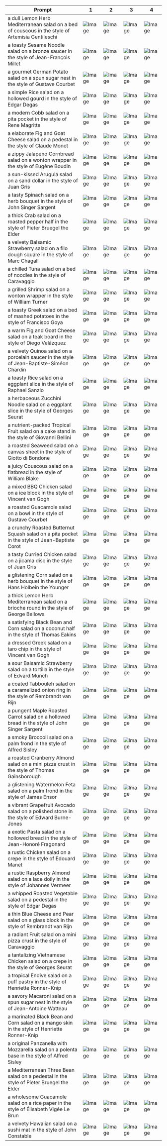 | Prompt | 1 | 2 | 3 | 4 |
|-|-|-|-|-|
| a dull Lemon Herb Mediterranean salad on a bed of couscous in the style of Artemisia Gentileschi | ![Image](https://salad-benchmark-public-assets.s3.us-east-2.amazonaws.com/sdxl/e6f512e1-d8bf-48ed-8292-ae4c0ccaa63b-0.jpg) | ![Image](https://salad-benchmark-public-assets.s3.us-east-2.amazonaws.com/sdxl/e6f512e1-d8bf-48ed-8292-ae4c0ccaa63b-1.jpg) | ![Image](https://salad-benchmark-public-assets.s3.us-east-2.amazonaws.com/sdxl/e6f512e1-d8bf-48ed-8292-ae4c0ccaa63b-2.jpg) | ![Image](https://salad-benchmark-public-assets.s3.us-east-2.amazonaws.com/sdxl/e6f512e1-d8bf-48ed-8292-ae4c0ccaa63b-3.jpg) |
| a toasty Sesame Noodle salad on a bronze saucer in the style of Jean-François Millet | ![Image](https://salad-benchmark-public-assets.s3.us-east-2.amazonaws.com/sdxl/0f0fd6d5-cf85-4934-aae6-2be43483408a-0.jpg) | ![Image](https://salad-benchmark-public-assets.s3.us-east-2.amazonaws.com/sdxl/0f0fd6d5-cf85-4934-aae6-2be43483408a-1.jpg) | ![Image](https://salad-benchmark-public-assets.s3.us-east-2.amazonaws.com/sdxl/0f0fd6d5-cf85-4934-aae6-2be43483408a-2.jpg) | ![Image](https://salad-benchmark-public-assets.s3.us-east-2.amazonaws.com/sdxl/0f0fd6d5-cf85-4934-aae6-2be43483408a-3.jpg) |
| a gourmet German Potato salad on a spun sugar nest in the style of Gustave Courbet | ![Image](https://salad-benchmark-public-assets.s3.us-east-2.amazonaws.com/sdxl/e6b563db-24ed-4b35-87dc-aae0489dfe74-0.jpg) | ![Image](https://salad-benchmark-public-assets.s3.us-east-2.amazonaws.com/sdxl/e6b563db-24ed-4b35-87dc-aae0489dfe74-1.jpg) | ![Image](https://salad-benchmark-public-assets.s3.us-east-2.amazonaws.com/sdxl/e6b563db-24ed-4b35-87dc-aae0489dfe74-2.jpg) | ![Image](https://salad-benchmark-public-assets.s3.us-east-2.amazonaws.com/sdxl/e6b563db-24ed-4b35-87dc-aae0489dfe74-3.jpg) |
| a simple Rice salad on a hollowed gourd in the style of Edgar Degas | ![Image](https://salad-benchmark-public-assets.s3.us-east-2.amazonaws.com/sdxl/ba0990d4-9e02-45ba-844b-a18f5a6503d8-0.jpg) | ![Image](https://salad-benchmark-public-assets.s3.us-east-2.amazonaws.com/sdxl/ba0990d4-9e02-45ba-844b-a18f5a6503d8-1.jpg) | ![Image](https://salad-benchmark-public-assets.s3.us-east-2.amazonaws.com/sdxl/ba0990d4-9e02-45ba-844b-a18f5a6503d8-2.jpg) | ![Image](https://salad-benchmark-public-assets.s3.us-east-2.amazonaws.com/sdxl/ba0990d4-9e02-45ba-844b-a18f5a6503d8-3.jpg) |
| a modern Cobb salad on a pita pocket in the style of Rene Magritte | ![Image](https://salad-benchmark-public-assets.s3.us-east-2.amazonaws.com/sdxl/ce9e1685-8b4f-45b4-906e-cc8f828560ed-0.jpg) | ![Image](https://salad-benchmark-public-assets.s3.us-east-2.amazonaws.com/sdxl/ce9e1685-8b4f-45b4-906e-cc8f828560ed-1.jpg) | ![Image](https://salad-benchmark-public-assets.s3.us-east-2.amazonaws.com/sdxl/ce9e1685-8b4f-45b4-906e-cc8f828560ed-2.jpg) | ![Image](https://salad-benchmark-public-assets.s3.us-east-2.amazonaws.com/sdxl/ce9e1685-8b4f-45b4-906e-cc8f828560ed-3.jpg) |
| a elaborate Fig and Goat Cheese salad on a pedestal in the style of Claude Monet | ![Image](https://salad-benchmark-public-assets.s3.us-east-2.amazonaws.com/sdxl/54504ff6-84a4-4bc0-b97f-3bf1a227caf4-0.jpg) | ![Image](https://salad-benchmark-public-assets.s3.us-east-2.amazonaws.com/sdxl/54504ff6-84a4-4bc0-b97f-3bf1a227caf4-1.jpg) | ![Image](https://salad-benchmark-public-assets.s3.us-east-2.amazonaws.com/sdxl/54504ff6-84a4-4bc0-b97f-3bf1a227caf4-2.jpg) | ![Image](https://salad-benchmark-public-assets.s3.us-east-2.amazonaws.com/sdxl/54504ff6-84a4-4bc0-b97f-3bf1a227caf4-3.jpg) |
| a zippy Jalapeno Cornbread salad on a wonton wrapper in the style of Eugène Boudin | ![Image](https://salad-benchmark-public-assets.s3.us-east-2.amazonaws.com/sdxl/99479971-cd61-46a5-b9e9-a836dcd4b446-0.jpg) | ![Image](https://salad-benchmark-public-assets.s3.us-east-2.amazonaws.com/sdxl/99479971-cd61-46a5-b9e9-a836dcd4b446-1.jpg) | ![Image](https://salad-benchmark-public-assets.s3.us-east-2.amazonaws.com/sdxl/99479971-cd61-46a5-b9e9-a836dcd4b446-2.jpg) | ![Image](https://salad-benchmark-public-assets.s3.us-east-2.amazonaws.com/sdxl/99479971-cd61-46a5-b9e9-a836dcd4b446-3.jpg) |
| a sun-kissed Arugula salad on a sand dollar in the style of Juan Gris | ![Image](https://salad-benchmark-public-assets.s3.us-east-2.amazonaws.com/sdxl/86688c7f-1712-4629-a3fc-248789c21337-0.jpg) | ![Image](https://salad-benchmark-public-assets.s3.us-east-2.amazonaws.com/sdxl/86688c7f-1712-4629-a3fc-248789c21337-1.jpg) | ![Image](https://salad-benchmark-public-assets.s3.us-east-2.amazonaws.com/sdxl/86688c7f-1712-4629-a3fc-248789c21337-2.jpg) | ![Image](https://salad-benchmark-public-assets.s3.us-east-2.amazonaws.com/sdxl/86688c7f-1712-4629-a3fc-248789c21337-3.jpg) |
| a tasty Spinach salad on a herb bouquet in the style of John Singer Sargent | ![Image](https://salad-benchmark-public-assets.s3.us-east-2.amazonaws.com/sdxl/39109a24-223a-4556-8904-9b5fe29f5239-0.jpg) | ![Image](https://salad-benchmark-public-assets.s3.us-east-2.amazonaws.com/sdxl/39109a24-223a-4556-8904-9b5fe29f5239-1.jpg) | ![Image](https://salad-benchmark-public-assets.s3.us-east-2.amazonaws.com/sdxl/39109a24-223a-4556-8904-9b5fe29f5239-2.jpg) | ![Image](https://salad-benchmark-public-assets.s3.us-east-2.amazonaws.com/sdxl/39109a24-223a-4556-8904-9b5fe29f5239-3.jpg) |
| a thick Crab salad on a roasted pepper half in the style of Pieter Bruegel the Elder | ![Image](https://salad-benchmark-public-assets.s3.us-east-2.amazonaws.com/sdxl/34895fd2-f1ec-47f2-b77f-8a42fd3e72ed-0.jpg) | ![Image](https://salad-benchmark-public-assets.s3.us-east-2.amazonaws.com/sdxl/34895fd2-f1ec-47f2-b77f-8a42fd3e72ed-1.jpg) | ![Image](https://salad-benchmark-public-assets.s3.us-east-2.amazonaws.com/sdxl/34895fd2-f1ec-47f2-b77f-8a42fd3e72ed-2.jpg) | ![Image](https://salad-benchmark-public-assets.s3.us-east-2.amazonaws.com/sdxl/34895fd2-f1ec-47f2-b77f-8a42fd3e72ed-3.jpg) |
| a velvety Balsamic Strawberry salad on a filo dough square in the style of Marc Chagall | ![Image](https://salad-benchmark-public-assets.s3.us-east-2.amazonaws.com/sdxl/383b6e8a-6f3a-4b9e-bef1-b674bf9ec885-0.jpg) | ![Image](https://salad-benchmark-public-assets.s3.us-east-2.amazonaws.com/sdxl/383b6e8a-6f3a-4b9e-bef1-b674bf9ec885-1.jpg) | ![Image](https://salad-benchmark-public-assets.s3.us-east-2.amazonaws.com/sdxl/383b6e8a-6f3a-4b9e-bef1-b674bf9ec885-2.jpg) | ![Image](https://salad-benchmark-public-assets.s3.us-east-2.amazonaws.com/sdxl/383b6e8a-6f3a-4b9e-bef1-b674bf9ec885-3.jpg) |
| a chilled Tuna salad on a bed of noodles in the style of Caravaggio | ![Image](https://salad-benchmark-public-assets.s3.us-east-2.amazonaws.com/sdxl/f3ac9a81-fd9b-4a1d-87b3-96450cfafd24-0.jpg) | ![Image](https://salad-benchmark-public-assets.s3.us-east-2.amazonaws.com/sdxl/f3ac9a81-fd9b-4a1d-87b3-96450cfafd24-1.jpg) | ![Image](https://salad-benchmark-public-assets.s3.us-east-2.amazonaws.com/sdxl/f3ac9a81-fd9b-4a1d-87b3-96450cfafd24-2.jpg) | ![Image](https://salad-benchmark-public-assets.s3.us-east-2.amazonaws.com/sdxl/f3ac9a81-fd9b-4a1d-87b3-96450cfafd24-3.jpg) |
| a grilled Shrimp salad on a wonton wrapper in the style of William Turner | ![Image](https://salad-benchmark-public-assets.s3.us-east-2.amazonaws.com/sdxl/5c8b0cf2-c86e-45ef-bee5-8581165996b0-0.jpg) | ![Image](https://salad-benchmark-public-assets.s3.us-east-2.amazonaws.com/sdxl/5c8b0cf2-c86e-45ef-bee5-8581165996b0-1.jpg) | ![Image](https://salad-benchmark-public-assets.s3.us-east-2.amazonaws.com/sdxl/5c8b0cf2-c86e-45ef-bee5-8581165996b0-2.jpg) | ![Image](https://salad-benchmark-public-assets.s3.us-east-2.amazonaws.com/sdxl/5c8b0cf2-c86e-45ef-bee5-8581165996b0-3.jpg) |
| a toasty Greek salad on a bed of mashed potatoes in the style of Francisco Goya | ![Image](https://salad-benchmark-public-assets.s3.us-east-2.amazonaws.com/sdxl/360721b4-e044-4dc9-ac4a-0ba6ce221f44-0.jpg) | ![Image](https://salad-benchmark-public-assets.s3.us-east-2.amazonaws.com/sdxl/360721b4-e044-4dc9-ac4a-0ba6ce221f44-1.jpg) | ![Image](https://salad-benchmark-public-assets.s3.us-east-2.amazonaws.com/sdxl/360721b4-e044-4dc9-ac4a-0ba6ce221f44-2.jpg) | ![Image](https://salad-benchmark-public-assets.s3.us-east-2.amazonaws.com/sdxl/360721b4-e044-4dc9-ac4a-0ba6ce221f44-3.jpg) |
| a warm Fig and Goat Cheese salad on a teak board in the style of Diego Velázquez | ![Image](https://salad-benchmark-public-assets.s3.us-east-2.amazonaws.com/sdxl/da0d418a-d6b1-43ee-aabb-ed25595bbca3-0.jpg) | ![Image](https://salad-benchmark-public-assets.s3.us-east-2.amazonaws.com/sdxl/da0d418a-d6b1-43ee-aabb-ed25595bbca3-1.jpg) | ![Image](https://salad-benchmark-public-assets.s3.us-east-2.amazonaws.com/sdxl/da0d418a-d6b1-43ee-aabb-ed25595bbca3-2.jpg) | ![Image](https://salad-benchmark-public-assets.s3.us-east-2.amazonaws.com/sdxl/da0d418a-d6b1-43ee-aabb-ed25595bbca3-3.jpg) |
| a velvety Quinoa salad on a porcelain saucer in the style of Jean-Baptiste-Siméon Chardin | ![Image](https://salad-benchmark-public-assets.s3.us-east-2.amazonaws.com/sdxl/36eaf33d-750d-4125-b783-21d7119ca27b-0.jpg) | ![Image](https://salad-benchmark-public-assets.s3.us-east-2.amazonaws.com/sdxl/36eaf33d-750d-4125-b783-21d7119ca27b-1.jpg) | ![Image](https://salad-benchmark-public-assets.s3.us-east-2.amazonaws.com/sdxl/36eaf33d-750d-4125-b783-21d7119ca27b-2.jpg) | ![Image](https://salad-benchmark-public-assets.s3.us-east-2.amazonaws.com/sdxl/36eaf33d-750d-4125-b783-21d7119ca27b-3.jpg) |
| a toasty Rice salad on a eggplant slice in the style of Raphael Sanzio | ![Image](https://salad-benchmark-public-assets.s3.us-east-2.amazonaws.com/sdxl/9b53d4ca-2394-4f49-b243-e6da7b669d42-0.jpg) | ![Image](https://salad-benchmark-public-assets.s3.us-east-2.amazonaws.com/sdxl/9b53d4ca-2394-4f49-b243-e6da7b669d42-1.jpg) | ![Image](https://salad-benchmark-public-assets.s3.us-east-2.amazonaws.com/sdxl/9b53d4ca-2394-4f49-b243-e6da7b669d42-2.jpg) | ![Image](https://salad-benchmark-public-assets.s3.us-east-2.amazonaws.com/sdxl/9b53d4ca-2394-4f49-b243-e6da7b669d42-3.jpg) |
| a herbaceous Zucchini Noodle salad on a eggplant slice in the style of Georges Seurat | ![Image](https://salad-benchmark-public-assets.s3.us-east-2.amazonaws.com/sdxl/2f18fdaf-05b5-4edd-92e2-681a09dfa22b-0.jpg) | ![Image](https://salad-benchmark-public-assets.s3.us-east-2.amazonaws.com/sdxl/2f18fdaf-05b5-4edd-92e2-681a09dfa22b-1.jpg) | ![Image](https://salad-benchmark-public-assets.s3.us-east-2.amazonaws.com/sdxl/2f18fdaf-05b5-4edd-92e2-681a09dfa22b-2.jpg) | ![Image](https://salad-benchmark-public-assets.s3.us-east-2.amazonaws.com/sdxl/2f18fdaf-05b5-4edd-92e2-681a09dfa22b-3.jpg) |
| a nutrient-packed Tropical Fruit salad on a cake stand in the style of Giovanni Bellini | ![Image](https://salad-benchmark-public-assets.s3.us-east-2.amazonaws.com/sdxl/e6c03bdf-5022-407b-8d1e-8e1f1a6ba24d-0.jpg) | ![Image](https://salad-benchmark-public-assets.s3.us-east-2.amazonaws.com/sdxl/e6c03bdf-5022-407b-8d1e-8e1f1a6ba24d-1.jpg) | ![Image](https://salad-benchmark-public-assets.s3.us-east-2.amazonaws.com/sdxl/e6c03bdf-5022-407b-8d1e-8e1f1a6ba24d-2.jpg) | ![Image](https://salad-benchmark-public-assets.s3.us-east-2.amazonaws.com/sdxl/e6c03bdf-5022-407b-8d1e-8e1f1a6ba24d-3.jpg) |
| a roasted Seaweed salad on a canvas sheet in the style of Giotto di Bondone | ![Image](https://salad-benchmark-public-assets.s3.us-east-2.amazonaws.com/sdxl/7a53044d-b584-4b88-a6b6-7cd43f765c65-0.jpg) | ![Image](https://salad-benchmark-public-assets.s3.us-east-2.amazonaws.com/sdxl/7a53044d-b584-4b88-a6b6-7cd43f765c65-1.jpg) | ![Image](https://salad-benchmark-public-assets.s3.us-east-2.amazonaws.com/sdxl/7a53044d-b584-4b88-a6b6-7cd43f765c65-2.jpg) | ![Image](https://salad-benchmark-public-assets.s3.us-east-2.amazonaws.com/sdxl/7a53044d-b584-4b88-a6b6-7cd43f765c65-3.jpg) |
| a juicy Couscous salad on a flatbread in the style of William Blake | ![Image](https://salad-benchmark-public-assets.s3.us-east-2.amazonaws.com/sdxl/f4bd74c9-6032-4100-8c2a-cd069812351d-0.jpg) | ![Image](https://salad-benchmark-public-assets.s3.us-east-2.amazonaws.com/sdxl/f4bd74c9-6032-4100-8c2a-cd069812351d-1.jpg) | ![Image](https://salad-benchmark-public-assets.s3.us-east-2.amazonaws.com/sdxl/f4bd74c9-6032-4100-8c2a-cd069812351d-2.jpg) | ![Image](https://salad-benchmark-public-assets.s3.us-east-2.amazonaws.com/sdxl/f4bd74c9-6032-4100-8c2a-cd069812351d-3.jpg) |
| a mixed BBQ Chicken salad on a ice block in the style of Vincent van Gogh | ![Image](https://salad-benchmark-public-assets.s3.us-east-2.amazonaws.com/sdxl/b79d65d7-887c-48c6-b1aa-5b44084ec568-0.jpg) | ![Image](https://salad-benchmark-public-assets.s3.us-east-2.amazonaws.com/sdxl/b79d65d7-887c-48c6-b1aa-5b44084ec568-1.jpg) | ![Image](https://salad-benchmark-public-assets.s3.us-east-2.amazonaws.com/sdxl/b79d65d7-887c-48c6-b1aa-5b44084ec568-2.jpg) | ![Image](https://salad-benchmark-public-assets.s3.us-east-2.amazonaws.com/sdxl/b79d65d7-887c-48c6-b1aa-5b44084ec568-3.jpg) |
| a roasted Guacamole salad on a bowl in the style of Gustave Courbet | ![Image](https://salad-benchmark-public-assets.s3.us-east-2.amazonaws.com/sdxl/6a84927b-783b-4d91-9133-e707c3473de2-0.jpg) | ![Image](https://salad-benchmark-public-assets.s3.us-east-2.amazonaws.com/sdxl/6a84927b-783b-4d91-9133-e707c3473de2-1.jpg) | ![Image](https://salad-benchmark-public-assets.s3.us-east-2.amazonaws.com/sdxl/6a84927b-783b-4d91-9133-e707c3473de2-2.jpg) | ![Image](https://salad-benchmark-public-assets.s3.us-east-2.amazonaws.com/sdxl/6a84927b-783b-4d91-9133-e707c3473de2-3.jpg) |
| a crunchy Roasted Butternut Squash salad on a pita pocket in the style of Jean-Baptiste Corot | ![Image](https://salad-benchmark-public-assets.s3.us-east-2.amazonaws.com/sdxl/668b18f4-9115-439b-a371-ff8160e1792e-0.jpg) | ![Image](https://salad-benchmark-public-assets.s3.us-east-2.amazonaws.com/sdxl/668b18f4-9115-439b-a371-ff8160e1792e-1.jpg) | ![Image](https://salad-benchmark-public-assets.s3.us-east-2.amazonaws.com/sdxl/668b18f4-9115-439b-a371-ff8160e1792e-2.jpg) | ![Image](https://salad-benchmark-public-assets.s3.us-east-2.amazonaws.com/sdxl/668b18f4-9115-439b-a371-ff8160e1792e-3.jpg) |
| a tasty Curried Chicken salad on a jicama disc in the style of Juan Gris | ![Image](https://salad-benchmark-public-assets.s3.us-east-2.amazonaws.com/sdxl/a305cf8f-a69c-43d1-ab1b-24c39d0099c3-0.jpg) | ![Image](https://salad-benchmark-public-assets.s3.us-east-2.amazonaws.com/sdxl/a305cf8f-a69c-43d1-ab1b-24c39d0099c3-1.jpg) | ![Image](https://salad-benchmark-public-assets.s3.us-east-2.amazonaws.com/sdxl/a305cf8f-a69c-43d1-ab1b-24c39d0099c3-2.jpg) | ![Image](https://salad-benchmark-public-assets.s3.us-east-2.amazonaws.com/sdxl/a305cf8f-a69c-43d1-ab1b-24c39d0099c3-3.jpg) |
| a glistening Corn salad on a herb bouquet in the style of Hans Holbein the Younger | ![Image](https://salad-benchmark-public-assets.s3.us-east-2.amazonaws.com/sdxl/5a0bae31-07e6-4937-89b1-ee759a86a895-0.jpg) | ![Image](https://salad-benchmark-public-assets.s3.us-east-2.amazonaws.com/sdxl/5a0bae31-07e6-4937-89b1-ee759a86a895-1.jpg) | ![Image](https://salad-benchmark-public-assets.s3.us-east-2.amazonaws.com/sdxl/5a0bae31-07e6-4937-89b1-ee759a86a895-2.jpg) | ![Image](https://salad-benchmark-public-assets.s3.us-east-2.amazonaws.com/sdxl/5a0bae31-07e6-4937-89b1-ee759a86a895-3.jpg) |
| a thick Lemon Herb Mediterranean salad on a brioche round in the style of George Bellows | ![Image](https://salad-benchmark-public-assets.s3.us-east-2.amazonaws.com/sdxl/df8eb348-8850-41e5-a267-bba8dff78b36-0.jpg) | ![Image](https://salad-benchmark-public-assets.s3.us-east-2.amazonaws.com/sdxl/df8eb348-8850-41e5-a267-bba8dff78b36-1.jpg) | ![Image](https://salad-benchmark-public-assets.s3.us-east-2.amazonaws.com/sdxl/df8eb348-8850-41e5-a267-bba8dff78b36-2.jpg) | ![Image](https://salad-benchmark-public-assets.s3.us-east-2.amazonaws.com/sdxl/df8eb348-8850-41e5-a267-bba8dff78b36-3.jpg) |
| a satisfying Black Bean and Corn salad on a coconut half in the style of Thomas Eakins | ![Image](https://salad-benchmark-public-assets.s3.us-east-2.amazonaws.com/sdxl/0f422914-034a-4f06-950e-3bb2227506ca-0.jpg) | ![Image](https://salad-benchmark-public-assets.s3.us-east-2.amazonaws.com/sdxl/0f422914-034a-4f06-950e-3bb2227506ca-1.jpg) | ![Image](https://salad-benchmark-public-assets.s3.us-east-2.amazonaws.com/sdxl/0f422914-034a-4f06-950e-3bb2227506ca-2.jpg) | ![Image](https://salad-benchmark-public-assets.s3.us-east-2.amazonaws.com/sdxl/0f422914-034a-4f06-950e-3bb2227506ca-3.jpg) |
| a dressed Greek salad on a taro chip in the style of Vincent van Gogh | ![Image](https://salad-benchmark-public-assets.s3.us-east-2.amazonaws.com/sdxl/620a693f-440a-4098-ab69-ba216d37632a-0.jpg) | ![Image](https://salad-benchmark-public-assets.s3.us-east-2.amazonaws.com/sdxl/620a693f-440a-4098-ab69-ba216d37632a-1.jpg) | ![Image](https://salad-benchmark-public-assets.s3.us-east-2.amazonaws.com/sdxl/620a693f-440a-4098-ab69-ba216d37632a-2.jpg) | ![Image](https://salad-benchmark-public-assets.s3.us-east-2.amazonaws.com/sdxl/620a693f-440a-4098-ab69-ba216d37632a-3.jpg) |
| a sour Balsamic Strawberry salad on a tortilla in the style of Edvard Munch | ![Image](https://salad-benchmark-public-assets.s3.us-east-2.amazonaws.com/sdxl/43fe16f6-1a0e-4088-8986-c2650df7ff04-0.jpg) | ![Image](https://salad-benchmark-public-assets.s3.us-east-2.amazonaws.com/sdxl/43fe16f6-1a0e-4088-8986-c2650df7ff04-1.jpg) | ![Image](https://salad-benchmark-public-assets.s3.us-east-2.amazonaws.com/sdxl/43fe16f6-1a0e-4088-8986-c2650df7ff04-2.jpg) | ![Image](https://salad-benchmark-public-assets.s3.us-east-2.amazonaws.com/sdxl/43fe16f6-1a0e-4088-8986-c2650df7ff04-3.jpg) |
| a coated Tabbouleh salad on a caramelized onion ring in the style of Rembrandt van Rijn | ![Image](https://salad-benchmark-public-assets.s3.us-east-2.amazonaws.com/sdxl/aa694c3b-4d64-4c58-befa-0d281f01837f-0.jpg) | ![Image](https://salad-benchmark-public-assets.s3.us-east-2.amazonaws.com/sdxl/aa694c3b-4d64-4c58-befa-0d281f01837f-1.jpg) | ![Image](https://salad-benchmark-public-assets.s3.us-east-2.amazonaws.com/sdxl/aa694c3b-4d64-4c58-befa-0d281f01837f-2.jpg) | ![Image](https://salad-benchmark-public-assets.s3.us-east-2.amazonaws.com/sdxl/aa694c3b-4d64-4c58-befa-0d281f01837f-3.jpg) |
| a pungent Maple Roasted Carrot salad on a hollowed bread in the style of John Singer Sargent | ![Image](https://salad-benchmark-public-assets.s3.us-east-2.amazonaws.com/sdxl/508b744c-cad5-4571-8854-0bf7294c8a17-0.jpg) | ![Image](https://salad-benchmark-public-assets.s3.us-east-2.amazonaws.com/sdxl/508b744c-cad5-4571-8854-0bf7294c8a17-1.jpg) | ![Image](https://salad-benchmark-public-assets.s3.us-east-2.amazonaws.com/sdxl/508b744c-cad5-4571-8854-0bf7294c8a17-2.jpg) | ![Image](https://salad-benchmark-public-assets.s3.us-east-2.amazonaws.com/sdxl/508b744c-cad5-4571-8854-0bf7294c8a17-3.jpg) |
| a smoky Broccoli salad on a palm frond in the style of Alfred Sisley | ![Image](https://salad-benchmark-public-assets.s3.us-east-2.amazonaws.com/sdxl/54a1ddaf-7491-467c-9d32-4eec1a93494f-0.jpg) | ![Image](https://salad-benchmark-public-assets.s3.us-east-2.amazonaws.com/sdxl/54a1ddaf-7491-467c-9d32-4eec1a93494f-1.jpg) | ![Image](https://salad-benchmark-public-assets.s3.us-east-2.amazonaws.com/sdxl/54a1ddaf-7491-467c-9d32-4eec1a93494f-2.jpg) | ![Image](https://salad-benchmark-public-assets.s3.us-east-2.amazonaws.com/sdxl/54a1ddaf-7491-467c-9d32-4eec1a93494f-3.jpg) |
| a roasted Cranberry Almond salad on a mini pizza crust in the style of Thomas Gainsborough | ![Image](https://salad-benchmark-public-assets.s3.us-east-2.amazonaws.com/sdxl/a050d96c-3fa8-41fb-b00b-431f9f5bcc5f-0.jpg) | ![Image](https://salad-benchmark-public-assets.s3.us-east-2.amazonaws.com/sdxl/a050d96c-3fa8-41fb-b00b-431f9f5bcc5f-1.jpg) | ![Image](https://salad-benchmark-public-assets.s3.us-east-2.amazonaws.com/sdxl/a050d96c-3fa8-41fb-b00b-431f9f5bcc5f-2.jpg) | ![Image](https://salad-benchmark-public-assets.s3.us-east-2.amazonaws.com/sdxl/a050d96c-3fa8-41fb-b00b-431f9f5bcc5f-3.jpg) |
| a glistening Watermelon Feta salad on a palm frond in the style of James Ensor | ![Image](https://salad-benchmark-public-assets.s3.us-east-2.amazonaws.com/sdxl/5f3483f2-5e3d-40dd-856c-9f4559590cb8-0.jpg) | ![Image](https://salad-benchmark-public-assets.s3.us-east-2.amazonaws.com/sdxl/5f3483f2-5e3d-40dd-856c-9f4559590cb8-1.jpg) | ![Image](https://salad-benchmark-public-assets.s3.us-east-2.amazonaws.com/sdxl/5f3483f2-5e3d-40dd-856c-9f4559590cb8-2.jpg) | ![Image](https://salad-benchmark-public-assets.s3.us-east-2.amazonaws.com/sdxl/5f3483f2-5e3d-40dd-856c-9f4559590cb8-3.jpg) |
| a vibrant Grapefruit Avocado salad on a polished stone in the style of Edward Burne-Jones | ![Image](https://salad-benchmark-public-assets.s3.us-east-2.amazonaws.com/sdxl/a4db0066-b399-40b0-a21f-05ff6d5027a4-0.jpg) | ![Image](https://salad-benchmark-public-assets.s3.us-east-2.amazonaws.com/sdxl/a4db0066-b399-40b0-a21f-05ff6d5027a4-1.jpg) | ![Image](https://salad-benchmark-public-assets.s3.us-east-2.amazonaws.com/sdxl/a4db0066-b399-40b0-a21f-05ff6d5027a4-2.jpg) | ![Image](https://salad-benchmark-public-assets.s3.us-east-2.amazonaws.com/sdxl/a4db0066-b399-40b0-a21f-05ff6d5027a4-3.jpg) |
| a exotic Pasta salad on a hollowed bread in the style of Jean-Honoré Fragonard | ![Image](https://salad-benchmark-public-assets.s3.us-east-2.amazonaws.com/sdxl/1423e005-d5df-404b-9c43-ba17969e1949-0.jpg) | ![Image](https://salad-benchmark-public-assets.s3.us-east-2.amazonaws.com/sdxl/1423e005-d5df-404b-9c43-ba17969e1949-1.jpg) | ![Image](https://salad-benchmark-public-assets.s3.us-east-2.amazonaws.com/sdxl/1423e005-d5df-404b-9c43-ba17969e1949-2.jpg) | ![Image](https://salad-benchmark-public-assets.s3.us-east-2.amazonaws.com/sdxl/1423e005-d5df-404b-9c43-ba17969e1949-3.jpg) |
| a rustic Chicken salad on a crepe in the style of Edouard Manet | ![Image](https://salad-benchmark-public-assets.s3.us-east-2.amazonaws.com/sdxl/a68cb3de-3121-49d1-b48d-d13046e4ad5f-0.jpg) | ![Image](https://salad-benchmark-public-assets.s3.us-east-2.amazonaws.com/sdxl/a68cb3de-3121-49d1-b48d-d13046e4ad5f-1.jpg) | ![Image](https://salad-benchmark-public-assets.s3.us-east-2.amazonaws.com/sdxl/a68cb3de-3121-49d1-b48d-d13046e4ad5f-2.jpg) | ![Image](https://salad-benchmark-public-assets.s3.us-east-2.amazonaws.com/sdxl/a68cb3de-3121-49d1-b48d-d13046e4ad5f-3.jpg) |
| a rustic Raspberry Almond salad on a lace doily in the style of Johannes Vermeer | ![Image](https://salad-benchmark-public-assets.s3.us-east-2.amazonaws.com/sdxl/02fddf48-11a3-4151-9baf-d4037ad26c4d-0.jpg) | ![Image](https://salad-benchmark-public-assets.s3.us-east-2.amazonaws.com/sdxl/02fddf48-11a3-4151-9baf-d4037ad26c4d-1.jpg) | ![Image](https://salad-benchmark-public-assets.s3.us-east-2.amazonaws.com/sdxl/02fddf48-11a3-4151-9baf-d4037ad26c4d-2.jpg) | ![Image](https://salad-benchmark-public-assets.s3.us-east-2.amazonaws.com/sdxl/02fddf48-11a3-4151-9baf-d4037ad26c4d-3.jpg) |
| a whipped Roasted Vegetable salad on a pedestal in the style of Edgar Degas | ![Image](https://salad-benchmark-public-assets.s3.us-east-2.amazonaws.com/sdxl/4ea63b91-3e5f-4b80-a2a8-14bf380ac0cf-0.jpg) | ![Image](https://salad-benchmark-public-assets.s3.us-east-2.amazonaws.com/sdxl/4ea63b91-3e5f-4b80-a2a8-14bf380ac0cf-1.jpg) | ![Image](https://salad-benchmark-public-assets.s3.us-east-2.amazonaws.com/sdxl/4ea63b91-3e5f-4b80-a2a8-14bf380ac0cf-2.jpg) | ![Image](https://salad-benchmark-public-assets.s3.us-east-2.amazonaws.com/sdxl/4ea63b91-3e5f-4b80-a2a8-14bf380ac0cf-3.jpg) |
| a thin Blue Cheese and Pear salad on a glass block in the style of Rembrandt van Rijn | ![Image](https://salad-benchmark-public-assets.s3.us-east-2.amazonaws.com/sdxl/801cfa6c-30f9-4c5f-bd85-7b41f1ea72e2-0.jpg) | ![Image](https://salad-benchmark-public-assets.s3.us-east-2.amazonaws.com/sdxl/801cfa6c-30f9-4c5f-bd85-7b41f1ea72e2-1.jpg) | ![Image](https://salad-benchmark-public-assets.s3.us-east-2.amazonaws.com/sdxl/801cfa6c-30f9-4c5f-bd85-7b41f1ea72e2-2.jpg) | ![Image](https://salad-benchmark-public-assets.s3.us-east-2.amazonaws.com/sdxl/801cfa6c-30f9-4c5f-bd85-7b41f1ea72e2-3.jpg) |
| a radiant Fruit salad on a mini pizza crust in the style of Caravaggio | ![Image](https://salad-benchmark-public-assets.s3.us-east-2.amazonaws.com/sdxl/8f95b8af-674c-4fac-a801-1928a5014ef0-0.jpg) | ![Image](https://salad-benchmark-public-assets.s3.us-east-2.amazonaws.com/sdxl/8f95b8af-674c-4fac-a801-1928a5014ef0-1.jpg) | ![Image](https://salad-benchmark-public-assets.s3.us-east-2.amazonaws.com/sdxl/8f95b8af-674c-4fac-a801-1928a5014ef0-2.jpg) | ![Image](https://salad-benchmark-public-assets.s3.us-east-2.amazonaws.com/sdxl/8f95b8af-674c-4fac-a801-1928a5014ef0-3.jpg) |
| a tantalizing Vietnamese Chicken salad on a crepe in the style of Georges Seurat | ![Image](https://salad-benchmark-public-assets.s3.us-east-2.amazonaws.com/sdxl/8ba688eb-c344-4e7f-ab5f-567ae6a29f21-0.jpg) | ![Image](https://salad-benchmark-public-assets.s3.us-east-2.amazonaws.com/sdxl/8ba688eb-c344-4e7f-ab5f-567ae6a29f21-1.jpg) | ![Image](https://salad-benchmark-public-assets.s3.us-east-2.amazonaws.com/sdxl/8ba688eb-c344-4e7f-ab5f-567ae6a29f21-2.jpg) | ![Image](https://salad-benchmark-public-assets.s3.us-east-2.amazonaws.com/sdxl/8ba688eb-c344-4e7f-ab5f-567ae6a29f21-3.jpg) |
| a tropical Endive salad on a puff pastry in the style of Henriette Ronner-Knip | ![Image](https://salad-benchmark-public-assets.s3.us-east-2.amazonaws.com/sdxl/514a309a-197a-4f99-9764-435e7a0e5081-0.jpg) | ![Image](https://salad-benchmark-public-assets.s3.us-east-2.amazonaws.com/sdxl/514a309a-197a-4f99-9764-435e7a0e5081-1.jpg) | ![Image](https://salad-benchmark-public-assets.s3.us-east-2.amazonaws.com/sdxl/514a309a-197a-4f99-9764-435e7a0e5081-2.jpg) | ![Image](https://salad-benchmark-public-assets.s3.us-east-2.amazonaws.com/sdxl/514a309a-197a-4f99-9764-435e7a0e5081-3.jpg) |
| a savory Macaroni salad on a spun sugar nest in the style of Jean-Antoine Watteau | ![Image](https://salad-benchmark-public-assets.s3.us-east-2.amazonaws.com/sdxl/c8e27042-f8e0-4ea1-b8d9-003377554207-0.jpg) | ![Image](https://salad-benchmark-public-assets.s3.us-east-2.amazonaws.com/sdxl/c8e27042-f8e0-4ea1-b8d9-003377554207-1.jpg) | ![Image](https://salad-benchmark-public-assets.s3.us-east-2.amazonaws.com/sdxl/c8e27042-f8e0-4ea1-b8d9-003377554207-2.jpg) | ![Image](https://salad-benchmark-public-assets.s3.us-east-2.amazonaws.com/sdxl/c8e27042-f8e0-4ea1-b8d9-003377554207-3.jpg) |
| a marinated Black Bean and Corn salad on a mango skin in the style of Henriette Ronner-Knip | ![Image](https://salad-benchmark-public-assets.s3.us-east-2.amazonaws.com/sdxl/0c979729-9235-4c96-9206-69aa6609d1f8-0.jpg) | ![Image](https://salad-benchmark-public-assets.s3.us-east-2.amazonaws.com/sdxl/0c979729-9235-4c96-9206-69aa6609d1f8-1.jpg) | ![Image](https://salad-benchmark-public-assets.s3.us-east-2.amazonaws.com/sdxl/0c979729-9235-4c96-9206-69aa6609d1f8-2.jpg) | ![Image](https://salad-benchmark-public-assets.s3.us-east-2.amazonaws.com/sdxl/0c979729-9235-4c96-9206-69aa6609d1f8-3.jpg) |
| a original Panzanella with Mozzarella salad on a polenta base in the style of Alfred Sisley | ![Image](https://salad-benchmark-public-assets.s3.us-east-2.amazonaws.com/sdxl/6ec94892-30c3-4005-b5fc-0c650ce1adb3-0.jpg) | ![Image](https://salad-benchmark-public-assets.s3.us-east-2.amazonaws.com/sdxl/6ec94892-30c3-4005-b5fc-0c650ce1adb3-1.jpg) | ![Image](https://salad-benchmark-public-assets.s3.us-east-2.amazonaws.com/sdxl/6ec94892-30c3-4005-b5fc-0c650ce1adb3-2.jpg) | ![Image](https://salad-benchmark-public-assets.s3.us-east-2.amazonaws.com/sdxl/6ec94892-30c3-4005-b5fc-0c650ce1adb3-3.jpg) |
| a Mediterranean Three Bean salad on a pedestal in the style of Pieter Bruegel the Elder | ![Image](https://salad-benchmark-public-assets.s3.us-east-2.amazonaws.com/sdxl/d18702ae-e5ef-4b2e-8b73-c8e120a8ac30-0.jpg) | ![Image](https://salad-benchmark-public-assets.s3.us-east-2.amazonaws.com/sdxl/d18702ae-e5ef-4b2e-8b73-c8e120a8ac30-1.jpg) | ![Image](https://salad-benchmark-public-assets.s3.us-east-2.amazonaws.com/sdxl/d18702ae-e5ef-4b2e-8b73-c8e120a8ac30-2.jpg) | ![Image](https://salad-benchmark-public-assets.s3.us-east-2.amazonaws.com/sdxl/d18702ae-e5ef-4b2e-8b73-c8e120a8ac30-3.jpg) |
| a wholesome Guacamole salad on a rice paper in the style of Élisabeth Vigée Le Brun | ![Image](https://salad-benchmark-public-assets.s3.us-east-2.amazonaws.com/sdxl/4aadb205-2c50-4228-ba7c-f8d998fd6163-0.jpg) | ![Image](https://salad-benchmark-public-assets.s3.us-east-2.amazonaws.com/sdxl/4aadb205-2c50-4228-ba7c-f8d998fd6163-1.jpg) | ![Image](https://salad-benchmark-public-assets.s3.us-east-2.amazonaws.com/sdxl/4aadb205-2c50-4228-ba7c-f8d998fd6163-2.jpg) | ![Image](https://salad-benchmark-public-assets.s3.us-east-2.amazonaws.com/sdxl/4aadb205-2c50-4228-ba7c-f8d998fd6163-3.jpg) |
| a velvety Hawaiian salad on a sushi mat in the style of John Constable | ![Image](https://salad-benchmark-public-assets.s3.us-east-2.amazonaws.com/sdxl/61eee2de-62b3-4aad-b1fd-53246cdc84d8-0.jpg) | ![Image](https://salad-benchmark-public-assets.s3.us-east-2.amazonaws.com/sdxl/61eee2de-62b3-4aad-b1fd-53246cdc84d8-1.jpg) | ![Image](https://salad-benchmark-public-assets.s3.us-east-2.amazonaws.com/sdxl/61eee2de-62b3-4aad-b1fd-53246cdc84d8-2.jpg) | ![Image](https://salad-benchmark-public-assets.s3.us-east-2.amazonaws.com/sdxl/61eee2de-62b3-4aad-b1fd-53246cdc84d8-3.jpg) |

